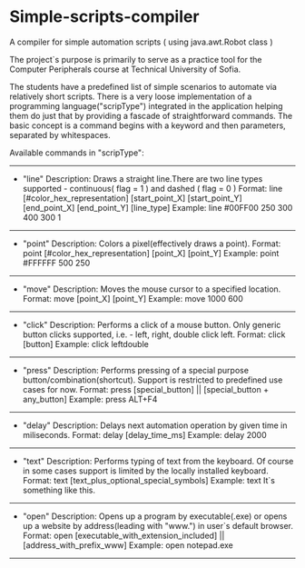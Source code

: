 # Simple-scripts-compiler
A compiler for simple automation scripts ( using java.awt.Robot class )

The project`s purpose is primarily to serve as a practice tool for the Computer Peripherals course at Technical University of Sofia.

The students have a predefined list of simple scenarios to automate via relatively short scripts. There is a very loose implementation
of a programming language("scripType") integrated in the application helping them do just that by providing a fascade of straightforward
commands. The basic concept is a command begins with a keyword and then parameters, separated by whitespaces.

Available commands in "scripType":
_________________________________________________________________________________________________________________________________________

- "line"
  Description: Draws a straight line.There are two line types supported - continuous( flag = 1 ) and dashed ( flag = 0 ) 
  Format: line [#color_hex_representation] [start_point_X] [start_point_Y] [end_point_X] [end_point_Y] [line_type]
  Example: line #00FF00 250 300 400 300 1
------------------------------------------------------------------------------------------------------------------------------------------  
- "point"
  Description: Colors a pixel(effectively draws a point).
  Format: point [#color_hex_representation] [point_X] [point_Y]
  Example: point #FFFFFF 500 250
------------------------------------------------------------------------------------------------------------------------------------------  
- "move"
  Description: Moves the mouse cursor to a specified location.
  Format: move [point_X] [point_Y]
  Example: move 1000 600
------------------------------------------------------------------------------------------------------------------------------------------  
- "click"
  Description: Performs a click of a mouse button. Only generic button clicks supported, i.e. - left, right, double click left. 
  Format: click [button]
  Example: click leftdouble
------------------------------------------------------------------------------------------------------------------------------------------  
- "press"
  Description: Performs pressing of a special purpose button/combination(shortcut). Support is restricted to predefined use cases for now.
  Format: press [special_button] || [special_button + any_button]
  Example: press ALT+F4
------------------------------------------------------------------------------------------------------------------------------------------  
- "delay"
  Description: Delays next automation operation by given time in miliseconds. 
  Format: delay [delay_time_ms]
  Example: delay 2000
------------------------------------------------------------------------------------------------------------------------------------------  
- "text"
  Description: Performs typing of text from the keyboard. Of course in some cases support is limited by the locally installed keyboard. 
  Format: text [text_plus_optional_special_symbols]
  Example: text It`s something like this.
------------------------------------------------------------------------------------------------------------------------------------------  
- "open"
  Description: Opens up a program by executable(.exe) or opens up a website by address(leading with "www.") in user`s default browser.
  Format: open [executable_with_extension_included] || [address_with_prefix_www]
  Example: open notepad.exe   
__________________________________________________________________________________________________________________________________________  



